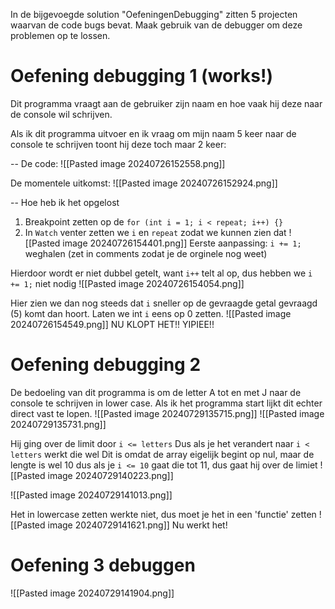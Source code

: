 In de bijgevoegde solution "OefeningenDebugging" zitten 5 projecten waarvan de code bugs bevat. Maak gebruik van de debugger om deze problemen op te lossen.

# Oefening debugging 1 (works!)
Dit programma vraagt aan de gebruiker zijn naam en hoe vaak hij deze naar de console wil schrijven.

Als ik dit programma uitvoer en ik vraag om mijn naam 5 keer naar de console te schrijven toont hij deze toch maar 2 keer:

--
De code:
![[Pasted image 20240726152558.png]]

De momentele uitkomst:
![[Pasted image 20240726152924.png]]

--
Hoe heb ik het opgelost
1. Breakpoint zetten op de `for (int i = 1; i < repeat; i++) {}`
2. In `Watch` venter zetten we `i` en `repeat` zodat we kunnen zien dat 
![[Pasted image 20240726154401.png]]
Eerste aanpassing: `i += 1;` weghalen
(zet in comments zodat je de orginele nog weet)

Hierdoor wordt er niet dubbel getelt, want `i++` telt al op, dus hebben we `i += 1;` niet nodig
![[Pasted image 20240726154054.png]]

Hier zien we dan nog steeds dat `i` sneller op de gevraagde getal gevraagd (5) komt dan hoort.
Laten we int `i` eens op 0 zetten.
![[Pasted image 20240726154549.png]]
NU KLOPT HET!! YIPIEE!!

# Oefening debugging 2
De bedoeling van dit programma is om de letter A tot en met J naar de console te schrijven in lower case.
Als ik het programma start lijkt dit echter direct vast te lopen.
![[Pasted image 20240729135715.png]]
![[Pasted image 20240729135731.png]]

Hij ging over de limit door `i <= letters`
Dus als je het verandert naar `i < letters` werkt die wel
Dit is omdat de array eigelijk begint op nul, maar de lengte is wel 10
dus als je `i <= 10` gaat die tot 11, dus gaat hij over de limiet
![[Pasted image 20240729140223.png]]

![[Pasted image 20240729141013.png]]


Het in lowercase zetten werkte niet, dus moet je het in een 'functie' zetten
![[Pasted image 20240729141621.png]]
Nu werkt het!

# Oefening 3 debuggen
![[Pasted image 20240729141904.png]]